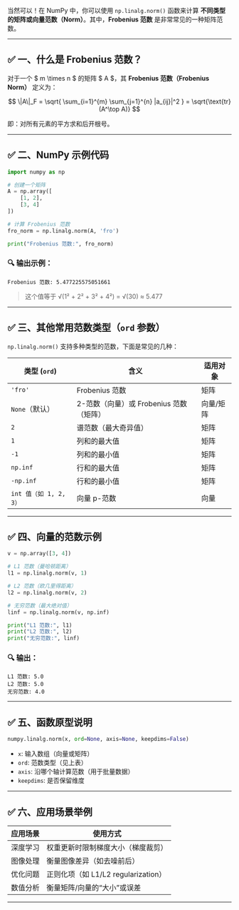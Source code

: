 当然可以！在 NumPy 中，你可以使用 `np.linalg.norm()` 函数来计算 **不同类型的矩阵或向量范数（Norm）**。其中，**Frobenius 范数** 是非常常见的一种矩阵范数。

---

## ✅ 一、什么是 Frobenius 范数？

对于一个 $ m \times n $ 的矩阵 $ A $，其 **Frobenius 范数（Frobenius Norm）** 定义为：

$$
\|A\|_F = \sqrt{ \sum_{i=1}^{m} \sum_{j=1}^{n} |a_{ij}|^2 } = \sqrt{\text{tr}(A^\top A)}
$$

即：对所有元素的平方求和后开根号。

---

## ✅ 二、NumPy 示例代码

```python
import numpy as np

# 创建一个矩阵
A = np.array([
    [1, 2],
    [3, 4]
])

# 计算 Frobenius 范数
fro_norm = np.linalg.norm(A, 'fro')

print("Frobenius 范数:", fro_norm)
```

### 🔍 输出示例：

```
Frobenius 范数: 5.477225575051661
```

> 这个值等于 √(1² + 2² + 3² + 4²) = √(30) ≈ 5.477

---

## ✅ 三、其他常用范数类型（`ord` 参数）

`np.linalg.norm()` 支持多种类型的范数，下面是常见的几种：

| 类型 (`ord`) | 含义 | 适用对象 |
|--------------|------|-----------|
| `'fro'` | Frobenius 范数 | 矩阵 |
| `None`（默认） | 2-范数（向量）或 Frobenius 范数（矩阵） | 向量/矩阵 |
| `2` | 谱范数（最大奇异值） | 矩阵 |
| `1` | 列和的最大值 | 矩阵 |
| `-1` | 列和的最小值 | 矩阵 |
| `np.inf` | 行和的最大值 | 矩阵 |
| `-np.inf` | 行和的最小值 | 矩阵 |
| `int 值（如 1, 2, 3）` | 向量 p-范数 | 向量 |

---

## ✅ 四、向量的范数示例

```python
v = np.array([3, 4])

# L1 范数（曼哈顿距离）
l1 = np.linalg.norm(v, 1)

# L2 范数（欧几里得距离）
l2 = np.linalg.norm(v, 2)

# 无穷范数（最大绝对值）
linf = np.linalg.norm(v, np.inf)

print("L1 范数:", l1)
print("L2 范数:", l2)
print("无穷范数:", linf)
```

### 🔍 输出：

```
L1 范数: 5.0
L2 范数: 5.0
无穷范数: 4.0
```

---

## ✅ 五、函数原型说明

```python
numpy.linalg.norm(x, ord=None, axis=None, keepdims=False)
```

- `x`: 输入数组（向量或矩阵）
- `ord`: 范数类型（见上表）
- `axis`: 沿哪个轴计算范数（用于批量数据）
- `keepdims`: 是否保留维度

---

## ✅ 六、应用场景举例

| 应用场景 | 使用方式 |
|----------|----------|
| 深度学习 | 权重更新时限制梯度大小（梯度裁剪） |
| 图像处理 | 衡量图像差异（如去噪前后） |
| 优化问题 | 正则化项（如 L1/L2 regularization） |
| 数值分析 | 衡量矩阵/向量的“大小”或误差 |

---
